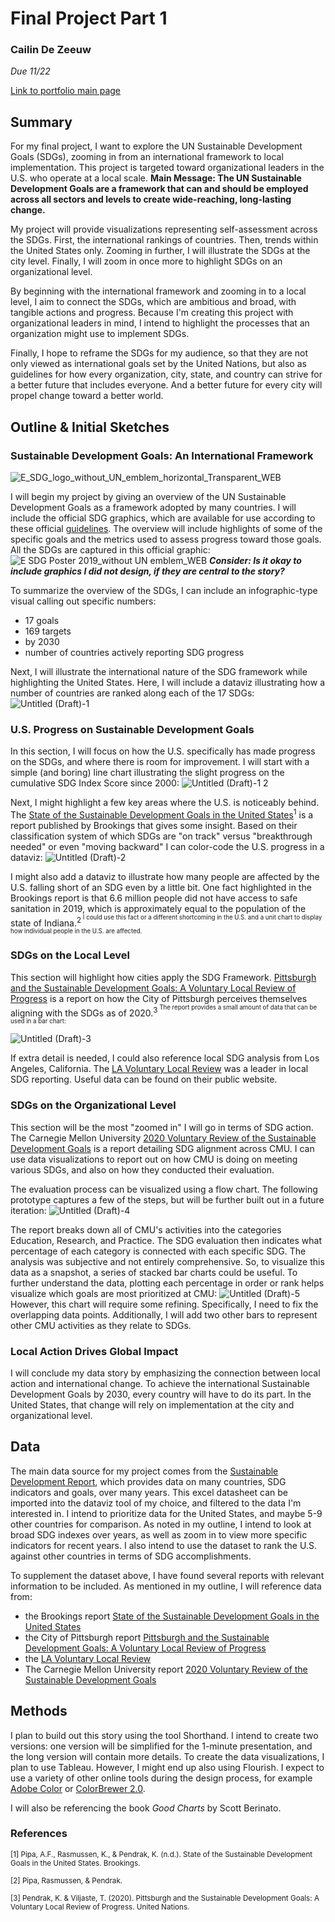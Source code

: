 # Final Project Part 1
### Cailin De Zeeuw
*Due 11/22*

[Link to portfolio main page](/README.md)

## Summary
For my final project, I want to explore the UN Sustainable Development Goals (SDGs), zooming in from an international framework to local implementation. This project is targeted toward organizational leaders in the U.S. who operate at a local scale. 
**Main Message: The UN Sustainable Development Goals are a framework that can and should be employed across all sectors and levels to create wide-reaching, long-lasting change.**

My project will provide visualizations representing self-assessment across the SDGs. First, the international rankings of countries. Then, trends within the United States only. Zooming in further, I will illustrate the SDGs at the city level. Finally, I will zoom in once more to highlight SDGs on an organizational level. 

By beginning with the international framework and zooming in to a local level, I aim to connect the SDGs, which are ambitious and broad, with tangible actions and progress. Because I'm creating this project with organizational leaders in mind, I intend to highlight the processes that an organization might use to implement SDGs. 

Finally, I hope to reframe the SDGs for my audience, so that they are not only viewed as international goals set by the United Nations, but also as guidelines for how every organization, city, state, and country can strive for a better future that includes everyone. And a better future for every city will propel change toward a better world. 

## Outline & Initial Sketches

### Sustainable Development Goals: An International Framework
![E_SDG_logo_without_UN_emblem_horizontal_Transparent_WEB](https://user-images.githubusercontent.com/117120584/203669938-42a7eb59-c384-4e7c-a0ef-edde56b3c993.png)

I will begin my project by giving an overview of the UN Sustainable Development Goals as a framework adopted by many countries. I will include the official SDG graphics, which are available for use according to these official [guidelines](https://www.un.org/sustainabledevelopment/wp-content/uploads/2019/01/SDG_Guidelines_AUG_2019_Final.pdf). The overview will include highlights of some of the specific goals and the metrics used to assess progress toward those goals. All the SDGs are captured in this official graphic:
![E SDG Poster 2019_without UN emblem_WEB](https://user-images.githubusercontent.com/117120584/203670801-44842558-22b1-4ca9-8aa4-ebf6aa36d937.png)
***Consider: Is it okay to include graphics I did not design, if they are central to the story?***

To summarize the overview of the SDGs, I can include an infographic-type visual calling out specific numbers:
- 17 goals
- 169 targets
- by 2030
- number of countries actively reporting SDG progress

Next, I will illustrate the international nature of the SDG framework while highlighting the United States. Here, I will include a dataviz illustrating how a number of countries are ranked along each of the 17 SDGs:![Untitled (Draft)-1](https://user-images.githubusercontent.com/117120584/203673359-a70e02eb-8999-4070-aa38-0554c9a7d16e.jpg)

### U.S. Progress on Sustainable Development Goals
In this section, I will focus on how the U.S. specifically has made progress on the SDGs, and where there is room for improvement. I will start with a simple (and boring) line chart illustrating the slight progress on the cumulative SDG Index Score since 2000:
![Untitled (Draft)-1 2](https://user-images.githubusercontent.com/117120584/203674380-05db2d7e-5a29-42a3-9234-5dcf1c2d2db5.jpg)

Next, I might highlight a few key areas where the U.S. is noticeably behind. The [State of the Sustainable Development Goals in the United States](https://www.brookings.edu/wp-content/uploads/2022/03/2022_Brookings_State-of-SDGs-in-the-US.pdf)<sup>1</sup> is a report published by Brookings that gives some insight. Based on their classification system of which SDGs are "on track" versus "breakthrough needed" or even "moving backward" I can color-code the U.S. progress in a dataviz:
![Untitled (Draft)-2](https://user-images.githubusercontent.com/117120584/203676178-c896d78c-f7f4-459c-9beb-8dcd0c282981.jpg)

I might also add a dataviz to illustrate how many people are affected by the U.S. falling short of an SDG even by a little bit. One fact highlighted in the Brookings report is that 6.6 million people did not have access to safe sanitation in 2019, which is approximately equal to the population of the state of Indiana.<sup>2<sup> I could use this fact or a different shortcoming in the U.S. and a unit chart to display how individual people in the U.S. are affected.

### SDGs on the Local Level
This section will highlight how cities apply the SDG Framework. [Pittsburgh and the Sustainable Development Goals: A Voluntary Local Review of Progress](https://sdgs.un.org/sites/default/files/2020-12/Pittsburgh%20VLR%202020%20Final%20Draft.pdf) is a report on how the City of Pittsburgh perceives themselves aligning with the SDGs as of 2020.<sup>3<sup> The report provides a small amount of data that can be used in a bar chart:

  ![Untitled (Draft)-3](https://user-images.githubusercontent.com/117120584/203681086-582a0f0e-b6c3-4aeb-af1c-9134d8d6d519.jpg)

If extra detail is needed, I could also reference local SDG analysis from Los Angeles, California. The [LA Voluntary Local Review](https://sdg.lamayor.org/2021VLR) was a leader in local SDG reporting. Useful data can be found on their public website.

### SDGs on the Organizational Level
This section will be the most "zoomed in" I will go in terms of SDG action. The Carnegie Mellon University [2020 Voluntary Review of the Sustainable Development Goals](https://www.cmu.edu/leadership/the-provost/provost-priorities/sustainability-initiative/cmu-vur-2020.pdf) is a report detailing SDG alignment across CMU. I can use data visualizations to report out on how CMU is doing on meeting various SDGs, and also on how they conducted their evaluation. 

The evaluation process can be visualized using a flow chart. The following prototype captures a few of the steps, but will be further built out in a future iteration:
  ![Untitled (Draft)-4](https://user-images.githubusercontent.com/117120584/203684300-69e4a4b1-0f36-4937-9d23-681ef294569a.jpg)

The report breaks down all of CMU's activities into the categories Education, Research, and Practice. The SDG evaluation then indicates what percentage of each category is connected with each specific SDG. The analysis was subjective and not entirely comprehensive. So, to visualize this data as a snapshot, a series of stacked bar charts could be useful. To further understand the data, plotting each percentage in order or rank helps visualize which goals are most prioritized at CMU:
![Untitled (Draft)-5](https://user-images.githubusercontent.com/117120584/203689057-221f3f55-52b6-4c59-a8ec-b9692faeb1f6.jpg)
However, this chart will require some refining. Specifically, I need to fix the overlapping data points. Additionally, I will add two other bars to represent other CMU activities as they relate to SDGs. 
  
### Local Action Drives Global Impact
I will conclude my data story by emphasizing the connection between local action and international change. To achieve the international Sustainable Development Goals by 2030, every country will have to do its part. In the United States, that change will rely on implementation at the city and organizational level. 

## Data
The main data source for my project comes from the [Sustainable Development Report](https://dashboards.sdgindex.org/downloads), which provides data on many countries, SDG indicators and goals, over many years. This excel datasheet can be imported into the dataviz tool of my choice, and filtered to the data I'm interested in. I intend to prioritize data for the United States, and maybe 5-9 other countries for comparison. As noted in my outline, I intend to look at broad SDG indexes over years, as well as zoom in to view more specific indicators for recent years. I also intend to use the dataset to rank the U.S. against other countries in terms of SDG accomplishments. 

To supplement the dataset above, I have found several reports with relevant information to be included. As mentioned in my outline, I will reference data from:
  - the Brookings report [State of the Sustainable Development Goals in the United States](https://www.brookings.edu/wp-content/uploads/2022/03/2022_Brookings_State-of-SDGs-in-the-US.pdf)
  - the City of Pittsburgh report [Pittsburgh and the Sustainable Development Goals: A Voluntary Local Review of Progress](https://sdgs.un.org/sites/default/files/2020-12/Pittsburgh%20VLR%202020%20Final%20Draft.pdf) 
  - the [LA Voluntary Local Review](https://sdg.lamayor.org/2021VLR)
  - The Carnegie Mellon University report [2020 Voluntary Review of the Sustainable Development Goals](https://www.cmu.edu/leadership/the-provost/provost-priorities/sustainability-initiative/cmu-vur-2020.pdf)
  
## Methods
I plan to build out this story using the tool Shorthand. I intend to create two versions: one version will be simplified for the 1-minute presentation, and the long version will contain more details. To create the data visualizations, I plan to use Tableau. However, I might end up also using Flourish. I expect to use a variety of other online tools during the design process, for example [Adobe Color](https://color.adobe.com/create/color-wheel) or [ColorBrewer 2.0](https://colorbrewer2.org/#type=sequential&scheme=BuGn&n=3).

I will also be referencing the book *Good Charts* by Scott Berinato.
  
### References
<sub> [1] Pipa, A.F., Rasmussen, K., & Pendrak, K. (n.d.). State of the Sustainable Development Goals in the United States. Brookings.<sub>
  
<sub> [2] Pipa, Rasmussen, & Pendrak. <sub>
  
<sub>[3] Pendrak, K. & Viljaste, T. (2020). Pittsburgh and the Sustainable Development Goals: A Voluntary Local Review of Progress. United Nations.<sub>  

